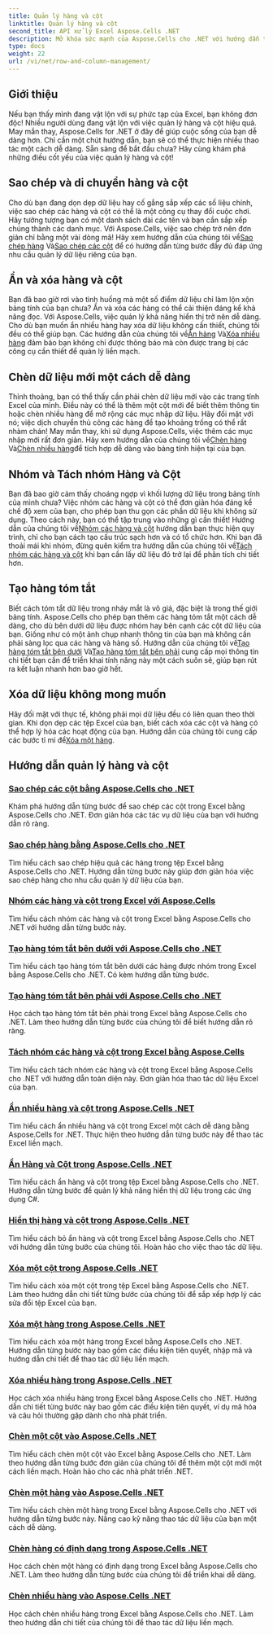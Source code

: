 ```yaml
---
title: Quản lý hàng và cột
linktitle: Quản lý hàng và cột
second_title: API xử lý Excel Aspose.Cells .NET
description: Mở khóa sức mạnh của Aspose.Cells cho .NET với hướng dẫn toàn diện của chúng tôi về quản lý hàng và cột để nâng cao kỹ năng Excel của bạn một cách dễ dàng.
type: docs
weight: 22
url: /vi/net/row-and-column-management/
---
```

## Giới thiệu

Nếu bạn thấy mình đang vật lộn với sự phức tạp của Excel, bạn không đơn độc! Nhiều người dùng đang vật lộn với việc quản lý hàng và cột hiệu quả. May mắn thay, Aspose.Cells for .NET ở đây để giúp cuộc sống của bạn dễ dàng hơn. Chỉ cần một chút hướng dẫn, bạn sẽ có thể thực hiện nhiều thao tác một cách dễ dàng. Sẵn sàng để bắt đầu chưa? Hãy cùng khám phá những điều cốt yếu của việc quản lý hàng và cột!

## Sao chép và di chuyển hàng và cột

 Cho dù bạn đang dọn dẹp dữ liệu hay cố gắng sắp xếp các số liệu chính, việc sao chép các hàng và cột có thể là một công cụ thay đổi cuộc chơi. Hãy tưởng tượng bạn có một danh sách dài các tên và bạn cần sắp xếp chúng thành các danh mục. Với Aspose.Cells, việc sao chép trở nên đơn giản chỉ bằng một vài dòng mã! Hãy xem hướng dẫn của chúng tôi về[Sao chép hàng](./copying-rows/) Và[Sao chép các cột](./copying-columns/) để có hướng dẫn từng bước đầy đủ đáp ứng nhu cầu quản lý dữ liệu riêng của bạn.

## Ẩn và xóa hàng và cột

 Bạn đã bao giờ rơi vào tình huống mà một số điểm dữ liệu chỉ làm lộn xộn bảng tính của bạn chưa? Ẩn và xóa các hàng có thể cải thiện đáng kể khả năng đọc. Với Aspose.Cells, việc quản lý khả năng hiển thị trở nên dễ dàng. Cho dù bạn muốn ẩn nhiều hàng hay xóa dữ liệu không cần thiết, chúng tôi đều có thể giúp bạn. Các hướng dẫn của chúng tôi về[Ẩn hàng](./hide-rows-columns-aspose-cells/) Và[Xóa nhiều hàng](./delete-multiple-rows-aspose-cells/) đảm bảo bạn không chỉ được thông báo mà còn được trang bị các công cụ cần thiết để quản lý liền mạch.

## Chèn dữ liệu mới một cách dễ dàng

 Thỉnh thoảng, bạn có thể thấy cần phải chèn dữ liệu mới vào các trang tính Excel của mình. Điều này có thể là thêm một cột mới để biết thêm thông tin hoặc chèn nhiều hàng để mở rộng các mục nhập dữ liệu. Hãy đối mặt với nó; việc dịch chuyển thủ công các hàng để tạo khoảng trống có thể rất nhàm chán! May mắn thay, khi sử dụng Aspose.Cells, việc thêm các mục nhập mới rất đơn giản. Hãy xem hướng dẫn của chúng tôi về[Chèn hàng](./insert-row-aspose-cells/) Và[Chèn nhiều hàng](./insert-multiple-rows-aspose-cells/)để tích hợp dễ dàng vào bảng tính hiện tại của bạn.

## Nhóm và Tách nhóm Hàng và Cột

 Bạn đã bao giờ cảm thấy choáng ngợp vì khối lượng dữ liệu trong bảng tính của mình chưa? Việc nhóm các hàng và cột có thể đơn giản hóa đáng kể chế độ xem của bạn, cho phép bạn thu gọn các phần dữ liệu khi không sử dụng. Theo cách này, bạn có thể tập trung vào những gì cần thiết! Hướng dẫn của chúng tôi về[Nhóm các hàng và cột](./grouping-rows-and-columns/) hướng dẫn bạn thực hiện quy trình, chỉ cho bạn cách tạo cấu trúc sạch hơn và có tổ chức hơn. Khi bạn đã thoải mái khi nhóm, đừng quên kiểm tra hướng dẫn của chúng tôi về[Tách nhóm các hàng và cột](./ungrouping-rows-and-columns/) khi bạn cần lấy dữ liệu đó trở lại để phân tích chi tiết hơn.

## Tạo hàng tóm tắt

Biết cách tóm tắt dữ liệu trong nháy mắt là vô giá, đặc biệt là trong thế giới bảng tính. Aspose.Cells cho phép bạn thêm các hàng tóm tắt một cách dễ dàng, cho dù bên dưới dữ liệu được nhóm hay bên cạnh các cột dữ liệu của bạn. Giống như có một ảnh chụp nhanh thông tin của bạn mà không cần phải sàng lọc qua các hàng và hàng số. Hướng dẫn của chúng tôi về[Tạo hàng tóm tắt bên dưới](./summary-row-below/) Và[Tạo hàng tóm tắt bên phải](./summary-row-right/) cung cấp mọi thông tin chi tiết bạn cần để triển khai tính năng này một cách suôn sẻ, giúp bạn rút ra kết luận nhanh hơn bao giờ hết.

## Xóa dữ liệu không mong muốn

 Hãy đối mặt với thực tế, không phải mọi dữ liệu đều có liên quan theo thời gian. Khi dọn dẹp các tệp Excel của bạn, biết cách xóa các cột và hàng có thể hợp lý hóa các hoạt động của bạn. Hướng dẫn của chúng tôi cung cấp các bước tỉ mỉ để[Xóa một hàng](./delete-row-aspose-cells/).

## Hướng dẫn quản lý hàng và cột
### [Sao chép các cột bằng Aspose.Cells cho .NET](./copying-columns/)
Khám phá hướng dẫn từng bước để sao chép các cột trong Excel bằng Aspose.Cells cho .NET. Đơn giản hóa các tác vụ dữ liệu của bạn với hướng dẫn rõ ràng.
### [Sao chép hàng bằng Aspose.Cells cho .NET](./copying-rows/)
Tìm hiểu cách sao chép hiệu quả các hàng trong tệp Excel bằng Aspose.Cells cho .NET. Hướng dẫn từng bước này giúp đơn giản hóa việc sao chép hàng cho nhu cầu quản lý dữ liệu của bạn.
### [Nhóm các hàng và cột trong Excel với Aspose.Cells](./grouping-rows-and-columns/)
Tìm hiểu cách nhóm các hàng và cột trong Excel bằng Aspose.Cells cho .NET với hướng dẫn từng bước này.
### [Tạo hàng tóm tắt bên dưới với Aspose.Cells cho .NET](./summary-row-below/)
Tìm hiểu cách tạo hàng tóm tắt bên dưới các hàng được nhóm trong Excel bằng Aspose.Cells cho .NET. Có kèm hướng dẫn từng bước.
### [Tạo hàng tóm tắt bên phải với Aspose.Cells cho .NET](./summary-row-right/)
Học cách tạo hàng tóm tắt bên phải trong Excel bằng Aspose.Cells cho .NET. Làm theo hướng dẫn từng bước của chúng tôi để biết hướng dẫn rõ ràng.
### [Tách nhóm các hàng và cột trong Excel bằng Aspose.Cells](./ungrouping-rows-and-columns/)
Tìm hiểu cách tách nhóm các hàng và cột trong Excel bằng Aspose.Cells cho .NET với hướng dẫn toàn diện này. Đơn giản hóa thao tác dữ liệu Excel của bạn.
### [Ẩn nhiều hàng và cột trong Aspose.Cells .NET](./hide-multiple-rows-columns-aspose-cells/)
Tìm hiểu cách ẩn nhiều hàng và cột trong Excel một cách dễ dàng bằng Aspose.Cells for .NET. Thực hiện theo hướng dẫn từng bước này để thao tác Excel liền mạch.
### [Ẩn Hàng và Cột trong Aspose.Cells .NET](./hide-rows-columns-aspose-cells/)
Tìm hiểu cách ẩn hàng và cột trong tệp Excel bằng Aspose.Cells cho .NET. Hướng dẫn từng bước để quản lý khả năng hiển thị dữ liệu trong các ứng dụng C#.
### [Hiển thị hàng và cột trong Aspose.Cells .NET](./unhide-rows-columns-aspose-cells/)
Tìm hiểu cách bỏ ẩn hàng và cột trong Excel bằng Aspose.Cells cho .NET với hướng dẫn từng bước của chúng tôi. Hoàn hảo cho việc thao tác dữ liệu.
### [Xóa một cột trong Aspose.Cells .NET](./delete-column-aspose-cells/)
Tìm hiểu cách xóa một cột trong tệp Excel bằng Aspose.Cells cho .NET. Làm theo hướng dẫn chi tiết từng bước của chúng tôi để sắp xếp hợp lý các sửa đổi tệp Excel của bạn.
### [Xóa một hàng trong Aspose.Cells .NET](./delete-row-aspose-cells/)
Tìm hiểu cách xóa một hàng trong Excel bằng Aspose.Cells cho .NET. Hướng dẫn từng bước này bao gồm các điều kiện tiên quyết, nhập mã và hướng dẫn chi tiết để thao tác dữ liệu liền mạch.
### [Xóa nhiều hàng trong Aspose.Cells .NET](./delete-multiple-rows-aspose-cells/)
Học cách xóa nhiều hàng trong Excel bằng Aspose.Cells cho .NET. Hướng dẫn chi tiết từng bước này bao gồm các điều kiện tiên quyết, ví dụ mã hóa và câu hỏi thường gặp dành cho nhà phát triển.
### [Chèn một cột vào Aspose.Cells .NET](./insert-column-aspose-cells/)
Tìm hiểu cách chèn một cột vào Excel bằng Aspose.Cells cho .NET. Làm theo hướng dẫn từng bước đơn giản của chúng tôi để thêm một cột mới một cách liền mạch. Hoàn hảo cho các nhà phát triển .NET.
### [Chèn một hàng vào Aspose.Cells .NET](./insert-row-aspose-cells/)
Tìm hiểu cách chèn một hàng trong Excel bằng Aspose.Cells cho .NET với hướng dẫn từng bước này. Nâng cao kỹ năng thao tác dữ liệu của bạn một cách dễ dàng.
### [Chèn hàng có định dạng trong Aspose.Cells .NET](./insert-row-formatting-aspose-cells/)
Học cách chèn một hàng có định dạng trong Excel bằng Aspose.Cells cho .NET. Làm theo hướng dẫn từng bước của chúng tôi để triển khai dễ dàng.
### [Chèn nhiều hàng vào Aspose.Cells .NET](./insert-multiple-rows-aspose-cells/)
Học cách chèn nhiều hàng trong Excel bằng Aspose.Cells cho .NET. Làm theo hướng dẫn chi tiết của chúng tôi để thao tác dữ liệu liền mạch.